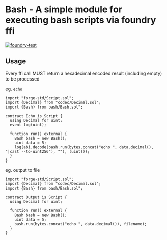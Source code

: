 # Bash - A simple module for executing bash scripts via foundry ffi

[![foundry-test](https://github.com/evmgolf/bash/actions/workflows/main.yml/badge.svg)](https://github.com/evmgolf/bash/actions/workflows/main.yml)

## Usage 
Every ffi call MUST return a hexadecimal encoded result (including empty) to be processed

eg. `echo`

```solidity
import "forge-std/Script.sol";
import {Decimal} from "codec/Decimal.sol";
import {Bash} from bash/Bash.sol";

contract Echo is Script {
  using Decimal for uint;
  event log(uint);

  function run() external {
    Bash bash = new Bash();
    uint data = 5;
    log(abi.decode(bash.run(bytes.concat("echo ", data.decimal(), "|cast --to-uint256"), ""), (uint)));
  }
}
```

eg. output to file 

```solidity
import "forge-std/Script.sol";
import {Decimal} from "codec/Decimal.sol";
import {Bash} from bash/Bash.sol";

contract Output is Script {
  using Decimal for uint;

  function run() external {
    Bash bash = new Bash();
    uint data = 5;
    bash.run(bytes.concat("echo ", data.decimal()), filename);
  }
}
```
